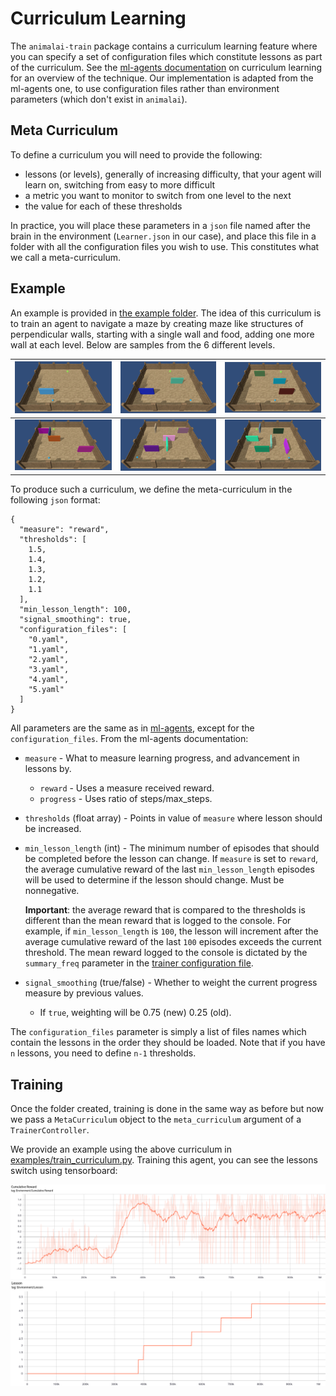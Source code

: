 # Curriculum Learning

The `animalai-train` package contains a curriculum learning feature where you can specify a set of configuration files 
which constitute lessons as part of the curriculum. See the 
[ml-agents documentation](https://github.com/Unity-Technologies/ml-agents/blob/master/docs/Training-Curriculum-Learning.md) 
on curriculum learning for an overview of the technique. Our implementation is adapted from the ml-agents one, to use 
configuration files rather than environment parameters (which don't exist in `animalai`).

## Meta Curriculum

To define a curriculum you will need to provide the following:

- lessons (or levels), generally of increasing difficulty, that your agent will learn on, switching from easy to more difficult 
- a metric you want to monitor to switch from one level to the next
- the value for each of these thresholds

In practice, you will place these parameters in a `json` file named after the brain in the environment (`Learner.json` in 
our case), and place this file in a folder with all the configuration files you wish to use. This constitutes what we call 
a meta-curriculum.

## Example

An example is provided in [the example folder](../examples/configurations/curriculum). The idea of this curriculum is to train 
an agent to navigate a maze by creating maze like structures of perpendicular walls, starting with a single wall and food, 
adding one more wall at each level. Below are samples from the 6 different levels.



![](Curriculum/0.png) |![](Curriculum/1.png)|![](Curriculum/2.png)|
:--------------------:|:-------------------:|:-------------------:
![](Curriculum/3.png) |![](Curriculum/4.png)|![](Curriculum/5.png)|

To produce such a curriculum, we define the meta-curriculum in the following `json` format:

```
{
  "measure": "reward",
  "thresholds": [
    1.5,
    1.4,
    1.3,
    1.2,
    1.1
  ],
  "min_lesson_length": 100,
  "signal_smoothing": true,
  "configuration_files": [
    "0.yaml",
    "1.yaml",
    "2.yaml",
    "3.yaml",
    "4.yaml",
    "5.yaml"
  ]
}
```

All parameters are the same as in [ml-agents](https://github.com/Unity-Technologies/ml-agents/blob/master/docs/Training-Curriculum-Learning.md), 
except for the `configuration_files`. From the ml-agents documentation:

* `measure` - What to measure learning progress, and advancement in lessons by.
  * `reward` - Uses a measure received reward.
  * `progress` - Uses ratio of steps/max_steps.
* `thresholds` (float array) - Points in value of `measure` where lesson should
  be increased.
* `min_lesson_length` (int) - The minimum number of episodes that should be
  completed before the lesson can change. If `measure` is set to `reward`, the
  average cumulative reward of the last `min_lesson_length` episodes will be
  used to determine if the lesson should change. Must be nonnegative.

  __Important__: the average reward that is compared to the thresholds is
  different than the mean reward that is logged to the console. For example,
  if `min_lesson_length` is `100`, the lesson will increment after the average
  cumulative reward of the last `100` episodes exceeds the current threshold.
  The mean reward logged to the console is dictated by the `summary_freq`
  parameter in the
  [trainer configuration file](../examples/configurations/training_configurations/trainer_ml_agents_config.yaml).
* `signal_smoothing` (true/false) - Whether to weight the current progress
  measure by previous values.
  * If `true`, weighting will be 0.75 (new) 0.25 (old).
  
 The `configuration_files` parameter is simply a list of files names which contain the lessons in the order they should be loaded.
 Note that if you have `n` lessons, you need to define `n-1` thresholds. 
 

 ## Training
 
 Once the folder created, training is done in the same way as before but now we pass a `MetaCurriculum` object to the 
 `meta_curriculum` argument of a `TrainerController`.
 
 We provide an example using the above curriculum in [examples/train_curriculum.py](../examples/train_curriculum.py).
 Training this agent, you can see the lessons switch using tensorboard:
 
 ![](Curriculum/learning.png)
 ![](Curriculum/lessons.png)
